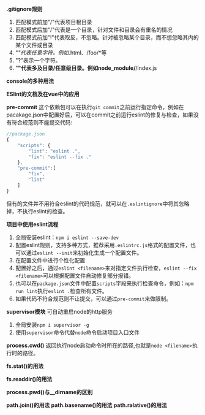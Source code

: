 **.gitignore规则**
1. 匹配模式前加"/"代表项目根目录
2. 匹配模式后加"/"代表是一个目录，针对文件和目录会有重名的情况
3. 匹配模式前加"!"代表取反，不忽略。针对被忽略某个目录，而不想忽略其内的某个文件或目录
4. "*"代表任意字符。例如*.html、/foo/*等
5. "?"表示一个字符。
6. "**"代表多及目录/任意级目录。例如node_module/**/index.js

**console的多种用法**

**ESlint的文档及在vue中的应用**


**pre-commit**
这个依赖包可以在执行`git commit`之前运行指定命令，例如在pacakage.json中配置好后，可以在commit之前运行eslint的修复与检查，如果没有符合规范则不能提交代码:
```javascript
//package.json
{
    "scripts": {
        "lint": "eslint .",
        "fix": "eslint --fix ."
    },
    "pre-commit":[
        "fix",
        "lint"
    ]
}
```

但有的文件并不用符合eslint的代码规范，就可以在`.eslintignore`中将其忽略掉，不执行eslint的检查。

**项目中使用eslint流程**
1. 全局安装eslint：`npm i eslint --save-dev`
2. 配置eslint规则，支持多种方式，推荐采用`.eslintrc.js`格式的配置文件，也可以通过`eslint --init`来初始化生成一个配置文件。
3. 在配置文件中进行个性化配置
4. 配置好之后，通过`eslint <filename>`来对指定文件执行检查，`eslint --fix <filename>`可以根据配置文件自动修复部分报错。
5. 也可以在`package.json`文件中配置`scripts`字段来执行检查命令，例如：`npm run lint`执行`eslint .`检查所有文件。
6. 如果代码不符合规范则不让提交，可以通过`pre-commit`来做限制。

**supervisor模块**
可自动重启node的http服务
1. 全局安装`npm i supervisor -g`
2. 使用`supervisor`命令代替`node`命令启动项目入口文件

**process.cwd()**
返回执行node启动命令时所在的路径,也就是`node <filename>`执行时的路径。

**fs.stat()的用法**

**fs.readdir()的用法**

**process.pwd()与__dirname的区别**

**path.join()的用法**
**path.basename()的用法**
**path.ralative()的用法**